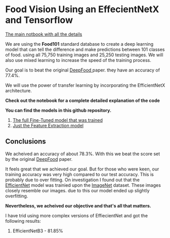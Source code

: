 # **Food Vision Using an EffecientNetX and Tensorflow**

[The main notbook with all the details](https://github.com/realnihal/Food-Vision-Using-Tensorflow/blob/main/Food_Vision_Using_Tensorflow.ipynb)

We are using the **Food101** standard database to create a deep learning model that can tell the difference and make predictions between 101 classes of food. using all 75,750 training images and 25,250 testing images. We will also use mixed learning to increase the speed of the training process.

Our goal is to beat the original [DeepFood ](https://arxiv.org/ftp/arxiv/papers/1606/1606.05675.pdf) paper. they have an accuracy of 77.4%.

We will use the power of transfer learning by incorporating the EfficientNetX architecture.

**Check out the notebook for a complete detailed explanation of the code**

**You can find the models in this github repository.**

1. [The full Fine-Tuned model that was trained](https://github.com/realnihal/Food-Vision-Using-Tensorflow/tree/main/efficientnetb0_fine_tuned_101_classes_mixed_precision)
2. [Just the Feature Extraction model](https://github.com/realnihal/Food-Vision-Using-Tensorflow/tree/main/101_food_feature_extract_mixedpred_model)

## Conclusions

We acheived an accuracy of about 78.3%. With this we beat the score set by the original [DeepFood](https://arxiv.org/ftp/arxiv/papers/1606/1606.05675.pdf) paper.

It feels great that we achieved our goal. But for those who were keen, our training accuracy was very high compared to our test accuracy. This is probably due to over fitting. On investigation I found out that the [EfficientNet](https://www.tensorflow.org/api_docs/python/tf/keras/applications/efficientnet) model was trainied upon the [ImageNet](https://www.image-net.org/index.php) dataset. These images closely resemble our images. due to this our model ended up slightly overfitting.

**Nevertheless, we acheived our objective and that's all that matters.**

I have trid using more complex versions of EffiecientNet and got the following results:

1. EfficientNetB3 - 81.85%
